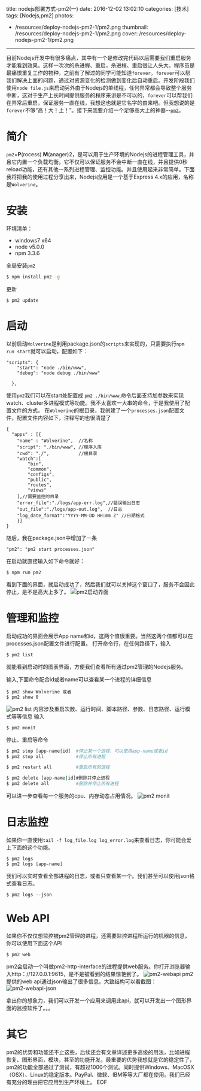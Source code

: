 title: nodejs部署方式-pm2(一)
date: 2016-12-02 13:02:10
categories: [技术]
tags: [Nodejs,pm2]
photos:
- /resources/deploy-nodejs-pm2-1/pm2.png
thumbnail: /resources/deploy-nodejs-pm2-1/pm2.png
cover: /resources/deploy-nodejs-pm2-1/pm2.png
---

目前Nodejs开发中有很多痛点，其中有一个是修改完代码以后需要我们重启服务才能看到效果。这样一次次的杀进程、重启，杀进程、重启很让人头大。程序员是最痛恨重复工作的物种，之前有了解过的同学可能知道`forever`。`forever`可以帮我们解决上面的问题，通过对资源变化的检测做到变化后自动重启。开发阶段我们使用`node file.js`来启动另外由于Nodejs的单线程，任何异常都会导致整个服务中断，这对于生产上长时间提供服务的程序来讲是不可以的，`forever`可以帮我们在异常后重启，保证服务一直在线，我想这也就是它名字的由来吧。但我想说的是`forever`不够“高！大！上！”。接下来我要介绍一个足够高大上的神器--[`pm2`](http://pm2.keymetrics.io)。

# 简介

`pm2`=**P**(rocess) **M**(anager)2，是可以用于生产环境的Nodejs的进程管理工具，并且它内置一个负载均衡。它不仅可以保证服务不会中断一直在线，并且提供0秒reload功能，还有其他一系列进程管理、监控功能。并且使用起来非常简单。下面我将把我的使用过程分享出来，Nodejs应用是一个基于Express 4.x的应用，名称是`Wolverine`。

<!--more-->

# 安装

环境清单：
- windows7 x64
- node v5.0.0
- npm 3.3.6

全局安装`pm2`

```bash
$ npm install pm2 -g
```
更新
```
$ pm2 update
```

# 启动

以前启动`Wolverine`是利用package.json的`scripts`来实现的，只需要执行`npm run start`就可以启动，配置如下：

```
"scripts": {
    "start": "node ./bin/www",
    "debug": "node debug ./bin/www"

  },
```

使用`pm2`我们可以在start处配置成 `pm2 ./bin/www`,命令后面支持加参数来实现watch、cluster多进程模式等功能。我不太喜欢一大串的命令，于是我使用了配置文件的方式。
在`Wolverine`的根目录，我创建了一个`processes.json`配置文件，配置文件内容如下，注释写的也很清楚了

```
{
  "apps" : [{
    "name" : "Wolverine",  //名称
    "script": "./bin/www", //程序入库
    "cwd": "./",           //根目录
    "watch":[
		"bin",
		"common",
		"configs",
		"public",
		"routes",
		"views"
	],//需要监控的目录
    "error_file":"./logs/app-err.log",//错误输出日志
    "out_file":"./logs/app-out.log",  //日志
    "log_date_format":"YYYY-MM-DD HH:mm Z" //日期格式
    }]
}

```

随后，我在package.json中增加了一条
```
"pm2": "pm2 start processes.json"
```
在启动就直接输入如下命令就好：
```
$ npm run pm2
```
看到下面的界面，就启动成功了，然后我们就可以关掉这个窗口了，服务不会因此停止，是不是高大上多了。
![pm2启动界面](/resources/deploy-nodejs-pm2-1/pm2-start.png)

# 管理和监控
启动成功的界面会展示App name和id，这两个值很重要。当然这两个值都可以在processes.json配置文件进行配置。
打开命令行，在任何路径下，输入
```
$ pm2 list
```
就能看到启动时的图表界面，方便我们查看所有通过pm2管理的Nodejs服务。

输入,下面命令配合id或者name可以查看某一个进程的详细信息
```
$ pm2 show Wolverine 或者
$ pm2 show 0
```
![pm2 list](/resources/deploy-nodejs-pm2-1/pm2-list.png)
内容涉及重启次数、运行时间、脚本路径、参数、日志路径、运行模式等等信息
输入
```
$ pm2 monit
```

停止、重启等命令

```bash
$ pm2 stop [app-name|id]  #停止某一个进程，可以使用app-name或者id
$ pm2 stop all            #停止所有进程

$ pm2 restart all         #重启所有的进程

$ pm2 delete [app-name|id]#删除并停止进程
$ pm2 delete all          #删除并停止所有进程
```

可以进一步查看每一个服务的cpu、内存动态占用情况。
![pm2 monit](/resources/deploy-nodejs-pm2-1/pm2-monit.png)

# 日志监控
如果你一直使用`tail -f log_file.log log_error.log`来查看日志，你可能会爱上下面的这个功能。

```
$ pm2 logs
$ pm2 logs [app-name]
```
我们可以实时查看全部进程的日志，或者只查看某一个。我们甚至可以使用json格式查看日志。
```
$ pm2 logs --json
```

# Web API

如果你不仅仅想监控被pm2管理的进程，还需要监控进程所运行的机器的信息，你可以使用下面这个API
```
$ pm2 web
```
pm2会启动一个叫做pm2-http-interface的进程提供web服务。你打开浏览器输入http：//127.0.0.1:9615，是不是被看到的结果惊艳到了。
![pm2-webapi](/resources/deploy-nodejs-pm2-1/pm2-webapi.png)
pm2提供的web api通过json输出了很多信息。大致结构可以看截图：
![pm2-webapi-json](/resources/deploy-nodejs-pm2-1/pm2-webapi-json.png)

拿出你的想象力，我们可以开发一个应用来调用此api，就可以开发出一个图形界面的监控软件了。。。

# 其它

pm2的优势和功能还不止这些，后续还会有文章详述更多高级的用法，比如进程恢复、图形界面，模块，甚至的功能开发。最重要的优势我想就是它的稳定性了，pm2的功能全部通过了测试，有超过1000个测试。同时提供Windows、MacOSX（OSX）、Linux的稳定版本。PayPal、微软、IBM等等大厂都在使用。我们已经有充分的理由把它应用到生产环境上。
EOF
<!-- indicate-the-source -->
